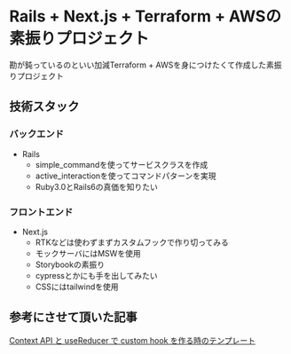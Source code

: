 # Rails + Next.js + Terraform + AWSの素振りプロジェクト

勘が鈍っているのといい加減Terraform + AWSを身につけたくて作成した素振りプロジェクト

## 技術スタック

### バックエンド

- Rails
  - simple_commandを使ってサービスクラスを作成
  - active_interactionを使ってコマンドパターンを実現
  - Ruby3.0とRails6の真価を知りたい

### フロントエンド

- Next.js
  - RTKなどは使わずまずカスタムフックで作り切ってみる
  - モックサーバにはMSWを使用
  - Storybookの素振り
  - cypressとかにも手を出してみたい
  - CSSにはtailwindを使用

## 参考にさせて頂いた記事

[Context API と useReducer で custom hook を作る時のテンプレート](https://blog.ojisan.io/context-reducer-custom-hook/)

